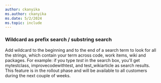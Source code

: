 ```yaml
---
author: ckanyika
ms.author: ckanyika
ms.date: 5/2/2024
ms.topic: include
---
```


### Wildcard as prefix search / substring search

Add wildcard to the beginning and to the end of a search term to look for all the strings, which contain your term across code, work items, wiki and packages. For example: if you type *test* in the search box, you'll get mytestclass, improvecodewithtest, and test_wikiarticle as search results. This feature is in the rollout phase and will be available to all customers during the next couple of weeks.